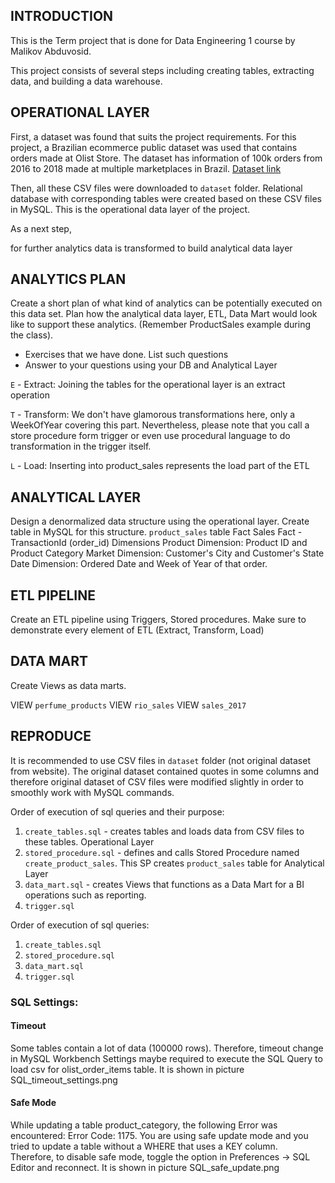 ## INTRODUCTION

This is the Term project that is done for Data Engineering 1 course by Malikov Abduvosid. 

This project consists of several steps including creating tables, extracting data, and building a data warehouse. 

## OPERATIONAL LAYER

First, a dataset was found that suits the project requirements. For this project, a Brazilian ecommerce public dataset was used that contains orders made at Olist Store. The dataset has information of 100k orders from 2016 to 2018 made at multiple marketplaces in Brazil. [Dataset link](https://www.kaggle.com/olistbr/brazilian-ecommerce?select=olist_order_items_dataset.csv)

Then, all these CSV files were downloaded to `dataset` folder. Relational database with corresponding tables were created based on these CSV files in MySQL. This is the operational data layer of the project. 

As a next step,

for further analytics data is transformed to build analytical data layer

## ANALYTICS PLAN
Create a short plan of what kind of analytics can be potentially executed on this data set. Plan how the analytical data layer, ETL, Data Mart would look like to support these analytics. (Remember ProductSales example during the class).

- Exercises that we have done. List such questions
- Answer to your questions using your DB and Analytical Layer

`E` - Extract: Joining the tables for the operational layer is an extract operation

`T` - Transform: We don't have glamorous transformations here, only a WeekOfYear covering this part. Nevertheless, please note that you call a store procedure form trigger or even use procedural language to do transformation in the trigger itself.

`L` - Load: Inserting into product_sales represents the load part of the ETL

## ANALYTICAL LAYER 

Design a denormalized data structure using the operational layer. Create table in MySQL for this structure.
`product_sales` table
Fact 
Sales Fact - TransactionId (order_id)
Dimensions
Product Dimension: Product ID and Product Category
Market Dimension: Customer's City and Customer's State
Date Dimension: Ordered Date and Week of Year of that order.

## ETL PIPELINE
Create an ETL pipeline using Triggers, Stored procedures. Make sure to demonstrate every element of ETL (Extract, Transform, Load)

## DATA MART
Create Views as data marts.

VIEW `perfume_products`
VIEW `rio_sales`
VIEW `sales_2017`

## REPRODUCE 
It is recommended to use CSV files in `dataset` folder (not original dataset from website). The original dataset contained quotes in some columns and therefore original dataset of CSV files were modified slightly in order to smoothly work with MySQL commands.

Order of execution of sql queries and their purpose:

1. `create_tables.sql` - creates tables and loads data from CSV files to these tables. Operational Layer
2. `stored_procedure.sql` - defines and calls Stored Procedure named `create_product_sales`. This SP creates `product_sales` table for Analytical Layer
3. `data_mart.sql` - creates Views that functions as a Data Mart for a BI operations such as reporting.
4. `trigger.sql`

Order of execution of sql queries:

1. `create_tables.sql`
2. `stored_procedure.sql`
3. `data_mart.sql`
4. `trigger.sql`

### SQL Settings:

#### Timeout 
Some tables contain a lot of data (100000 rows). Therefore, timeout change in MySQL Workbench Settings maybe required to execute the SQL Query to load csv for olist_order_items table. It is shown in picture SQL_timeout_settings.png 

#### Safe Mode
While updating a table product_category, the following Error was encountered: 
Error Code: 1175. You are using safe update mode and you tried to update a table without a WHERE that uses a KEY column.  
Therefore, to disable safe mode, toggle the option in Preferences -> SQL Editor and reconnect. It is shown in picture SQL_safe_update.png





